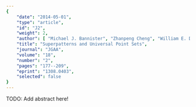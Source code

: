 ```yaml
---
{
    "date": "2014-05-01",
    "type": "article",
    "id": "J2",
    "weight": 2,
    "author": [ "Michael J. Bannister", "Zhanpeng Cheng", "William E. Devanny", "David Eppstein" ],
    "title": "Superpatterns and Universal Point Sets",
    "journal": "JGAA",
    "volume": "18",
    "number": "2",
    "pages": "177--209",
    "eprint": "1308.0403",
    "selected": false
}
---
```


TODO: Add abstract here!

